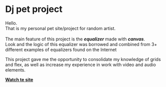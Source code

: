# Dj pet project

Hello.</br>
That is my personal pet site/project for random artist.</br></br>
The main feature of this project is the ***equalizer*** made with ***canvas***.</br>
Look and the logic of this equalizer was borrowed and combined from 3+ different examples of equalizers found on the Internet</br>

This project gave me the opportunity to consolidate my knowledge of grids and flex, as well as increase my experience in work with video and audio elements.</br>

[**Watch te site**](https://pt-zhovnir-portfolio-examples.web.app/)

